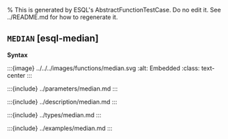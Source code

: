 % This is generated by ESQL's AbstractFunctionTestCase. Do no edit it. See ../README.md for how to regenerate it.

## `MEDIAN` [esql-median]

**Syntax**

:::{image} ../../../images/functions/median.svg
:alt: Embedded
:class: text-center
:::


:::{include} ../parameters/median.md
:::

:::{include} ../description/median.md
:::

:::{include} ../types/median.md
:::

:::{include} ../examples/median.md
:::
